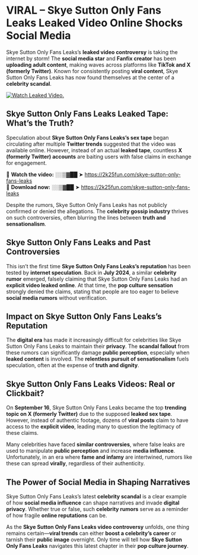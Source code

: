 # VIRAL – Skye Sutton Only Fans Leaks Leaked Video Online Shocks Social Media 

Skye Sutton Only Fans Leaks’s **leaked video controversy** is taking the internet by storm! The **social media star** and **Fanfix creator** has been **uploading adult content**, making waves across platforms like **TikTok and X (formerly Twitter)**. Known for consistently posting **viral content**, Skye Sutton Only Fans Leaks has now found themselves at the center of a **celebrity scandal**.  

[![Watch Leaked Video.](https://miro.medium.com/v2/resize:fit:828/format:webp/1*cilzJN44JGOrTw9NJCrNHA.gif "Watch Leaked Video")](https://2k25fun.com/skye-sutton-only-fans-leaks)

## **Skye Sutton Only Fans Leaks Leaked Tape: What’s the Truth?**  
Speculation about **Skye Sutton Only Fans Leaks’s sex tape** began circulating after multiple **Twitter trends** suggested that the video was available online. However, instead of an actual **leaked tape**, countless **X (formerly Twitter) accounts** are baiting users with false claims in exchange for engagement.  

🔹 **Watch the video:** ░░▒▓██ ➤ https://2k25fun.com/skye-sutton-only-fans-leaks  
🔹 **Download now:** ░░▒▓██ ➤ https://2k25fun.com/skye-sutton-only-fans-leaks  

Despite the rumors, Skye Sutton Only Fans Leaks has not publicly confirmed or denied the allegations. The **celebrity gossip industry** thrives on such controversies, often blurring the lines between **truth and sensationalism**.  

## **Skye Sutton Only Fans Leaks and Past Controversies**  
This isn’t the first time **Skye Sutton Only Fans Leaks’s reputation** has been tested by **internet speculation**. Back in **July 2024**, a similar **celebrity rumor** emerged, falsely claiming that Skye Sutton Only Fans Leaks had an **explicit video leaked online**. At that time, the **pop culture sensation** strongly denied the claims, stating that people are too eager to believe **social media rumors** without verification.  

## **Impact on Skye Sutton Only Fans Leaks’s Reputation**  
The **digital era** has made it increasingly difficult for celebrities like Skye Sutton Only Fans Leaks to maintain their **privacy**. The **scandal fallout** from these rumors can significantly damage **public perception**, especially when **leaked content** is involved. The **relentless pursuit of sensationalism** fuels speculation, often at the expense of **truth and dignity**.  

## **Skye Sutton Only Fans Leaks Videos: Real or Clickbait?**  
On **September 16**, Skye Sutton Only Fans Leaks became the top **trending topic on X (formerly Twitter)** due to the supposed **leaked sex tape**. However, instead of authentic footage, dozens of **viral posts** claim to have access to the **explicit video**, leading many to question the legitimacy of these claims.  

Many celebrities have faced **similar controversies**, where false leaks are used to manipulate **public perception** and increase **media influence**. Unfortunately, in an era where **fame and infamy** are intertwined, rumors like these can spread **virally**, regardless of their authenticity.  

## **The Power of Social Media in Shaping Narratives**  
Skye Sutton Only Fans Leaks’s latest **celebrity scandal** is a clear example of how **social media influence** can shape narratives and invade **digital privacy**. Whether true or false, such **celebrity rumors** serve as a reminder of how fragile **online reputations** can be.  

As the **Skye Sutton Only Fans Leaks video controversy** unfolds, one thing remains certain—**viral trends** can either **boost a celebrity’s career** or tarnish their **public image** overnight. Only time will tell how **Skye Sutton Only Fans Leaks** navigates this latest chapter in their **pop culture journey**. 